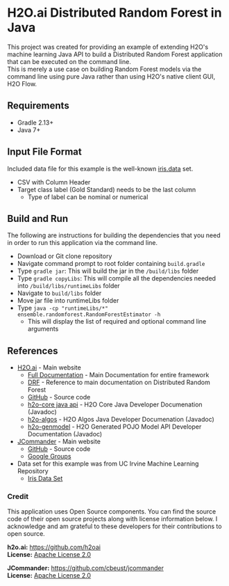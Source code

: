 # H2O.ai Distributed Random Forest in Java  
This project was created for providing an example of extending H2O's machine learning Java API to build a Distributed Random Forest application that can be executed on the command line.  
This is merely a use case on building Random Forest models via the command line using pure Java rather than using H2O's native client GUI, H2O Flow.  

## Requirements
  - Gradle 2.13+
  - Java 7+

## Input File Format  
Included data file for this example is the well-known [iris.data](src/test/resources/iris.data) set. 

  - CSV with Column Header
  - Target class label (Gold Standard) needs to be the last column
      + Type of label can be nominal or numerical

## Build and Run
The following are instructions for building the dependencies that you need in order to run this application via the command line.  

  - Download or Git clone repository
  - Navigate command prompt to root folder containing `build.gradle`
  - Type `gradle jar`: This will build the jar in the `/build/libs` folder
  - Type `gradle copyLibs`: This will compile all the dependencies needed into `/build/libs/runtimeLibs` folder
  - Navigate to `build/libs` folder
  - Move jar file into runtimeLibs folder
  - Type `java -cp "runtimeLibs/*" ensemble.randomforest.RandomForestEstimator -h`
      + This will display the list of required and optional command line arguments  


## References  
  - [H2O.ai](http://www.h2o.ai/) - Main website
      + [Full Documentation](http://docs.h2o.ai/h2o/latest-stable/h2o-docs/index.html) - Main Documentation for entire framework
      + [DRF](http://docs.h2o.ai/h2o/latest-stable/h2o-docs/index.html#Data%20Science%20Algorithms-DRF) - Reference to main documentation on Distributed Random Forest
      + [GitHub](https://github.com/h2oai/h2o-3) - Source code
      + [h2o-core java api](https://h2o-release.s3.amazonaws.com/h2o/rel-turin/4/docs-website/h2o-core/javadoc/index.html) - H2O Core Java Developer Documenation (Javadoc)
      + [h2o-algos](https://h2o-release.s3.amazonaws.com/h2o/rel-turin/4/docs-website/h2o-algos/javadoc/index.html) - H2O Algos Java Developer Documenation (Javadoc)
      + [h2o-genmodel](https://h2o-release.s3.amazonaws.com/h2o/rel-turin/4/docs-website/h2o-genmodel/javadoc/index.html) - H2O Generated POJO Model API Developer Documentation (Javadoc)  
  - [JCommander](http://jcommander.org/) - Main website
      + [GitHub](https://github.com/cbeust/jcommander) - Source code
      + [Google Groups](https://groups.google.com/forum/#!forum/jcommander)
  - Data set for this example was from UC Irvine Machine Learning Repository
      + [Iris Data Set](https://archive.ics.uci.edu/ml/datasets/Iris)

### Credit  
This application uses Open Source components. You can find the source code of their open source projects along with license information below. I acknowledge and am grateful to these developers for their contributions to open source.  

**h2o.ai:** https://github.com/h2oai  
**License:** [Apache License 2.0](LICENSE)  

**JCommander:** https://github.com/cbeust/jcommander  
**License:** [Apache License 2.0](LICENSE)

